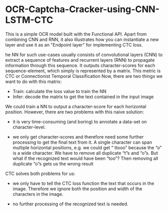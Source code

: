 # OCR-Captcha-Cracker-using-CNN-LSTM-CTC

This is a simple OCR model built with the Functional API. Apart from combining CNN and RNN, it also illustrates how you can instantiate a new layer and use it as an "Endpoint layer" for implementing CTC loss.

he NN for such use-cases usually consists of convolutional layers (CNN) to extract a sequence of features and recurrent layers (RNN) to propagate information through this sequence. It outputs character-scores for each sequence-element, which simply is represented by a matrix.
This metric is CTC or  Connectionist Temporal Classification Now, there are two things we want to do with this matrix:

* Train: calculate the loss value to train the NN
* Infer: decode the matrix to get the text contained in the input image



We could train a NN to output a character-score for each horizontal position. However, there are two problems with this naive solution:

* it is very time-consuming (and boring) to annotate a data-set on character-level.

* we only get character-scores and therefore need some further processing to get the final text from it. A single character can span multiple horizontal positions, e.g. we could get “ ttooo” because the “o” is a wide character. We have to remove all duplicate “t”s and “o”s. But what if the recognized text would have been “too”? Then removing all duplicate “o”s gets us the wrong result

CTC solves both problems for us:

* we only have to tell the CTC loss function the text that occurs in the image. Therefore we ignore both the position and width of the characters in the image.

* no further processing of the recognized text is needed.



